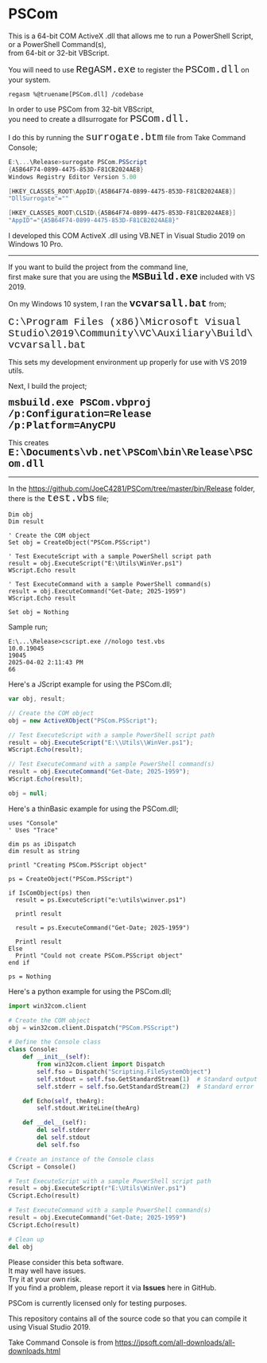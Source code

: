 # PSCom
This is a 64-bit COM ActiveX .dll that allows me to run a PowerShell Script,\
or a PowerShell Command(s),\
from 64-bit or 32-bit VBScript.

You will need to use <span style="font-family: Courier New; font-size: 20px;">RegASM.exe</span> to register the <span style="font-family: Courier New; font-size: 20px;">PSCom.dll</span> on your system.

```vbscript
regasm %@truename[PSCom.dll] /codebase
```
In order to use PSCom from 32-bit VBScript,\
you need to create a dllsurrogate for <span style="font-family: Courier New; font-size: 20px;">PSCom.dll.</span>

I do this by running the <span style="font-family: Courier New; font-size: 20px;">surrogate.btm</span> file from Take Command Console;

```powershell
E:\...\Release>surrogate PSCom.PSScript 
{A5B64F74-0899-4475-853D-F81CB2024AE8}
Windows Registry Editor Version 5.00

[HKEY_CLASSES_ROOT\AppID\{A5B64F74-0899-4475-853D-F81CB2024AE8}]
"DllSurrogate"=""

[HKEY_CLASSES_ROOT\CLSID\{A5B64F74-0899-4475-853D-F81CB2024AE8}]
"AppID"="{A5B64F74-0899-4475-853D-F81CB2024AE8}"
```
I developed this COM ActiveX .dll using VB.NET in Visual Studio 2019 on Windows 10 Pro.

---
If you want to build the project from the command line,\
first make sure that you are using the <span style="font-family: Courier New; font-size: 20px;">**MSBuild.exe**</span> included with VS 2019.

On my Windows 10 system, I ran the <span style="font-family: Courier New; font-size: 20px;">**vcvarsall.bat**</span> from;

<span style="font-family: Courier New; font-size: 20px;">C:\Program Files (x86)\Microsoft Visual Studio\2019\Community\VC\Auxiliary\Build\vcvarsall.bat</span>

This sets my development environment up properly for use with VS 2019 utils.

Next, I build the project;

<span style="font-family: Courier New; font-size: 20px;">**msbuild.exe PSCom.vbproj** **/p:Configuration=Release /p:Platform=AnyCPU**</span>

This creates <span style="font-family: Courier New; font-size: 20px;">**E:\Documents\vb.net\PSCom\bin\Release\PSCom.dll**</span>

---
In the https://github.com/JoeC4281/PSCom/tree/master/bin/Release folder,\
there is the <span style="font-family: Courier New; font-size: 20px;">test.vbs</span> file;
```VB Script
Dim obj
Dim result

' Create the COM object
Set obj = CreateObject("PSCom.PSScript")

' Test ExecuteScript with a sample PowerShell script path
result = obj.ExecuteScript("E:\Utils\WinVer.ps1")
WScript.Echo result

' Test ExecuteCommand with a sample PowerShell command(s)
result = obj.ExecuteCommand("Get-Date; 2025-1959")
WScript.Echo result

Set obj = Nothing
```
Sample run;
```VB Script
E:\...\Release>cscript.exe //nologo test.vbs 
10.0.19045
19045
2025-04-02 2:11:43 PM
66
```
Here's a JScript example for using the PSCom.dll;
```JavaScript
var obj, result;

// Create the COM object
obj = new ActiveXObject("PSCom.PSScript");

// Test ExecuteScript with a sample PowerShell script path
result = obj.ExecuteScript("E:\\Utils\\WinVer.ps1");
WScript.Echo(result);

// Test ExecuteCommand with a sample PowerShell command(s)
result = obj.ExecuteCommand("Get-Date; 2025-1959");
WScript.Echo(result);

obj = null;
```
Here's a thinBasic example for using the PSCom.dll;
```VB Script
uses "Console"
' Uses "Trace"

dim ps as iDispatch
dim result as string

printl "Creating PSCom.PSScript object"

ps = CreateObject("PSCom.PSScript")

if IsComObject(ps) then
  result = ps.ExecuteScript("e:\utils\winver.ps1")

  printl result
  
  result = ps.ExecuteCommand("Get-Date; 2025-1959")
  
  Printl result
Else
  Printl "Could not create PSCom.PSScript object"
end if

ps = Nothing
```
Here's a python example for using the PSCom.dll;
```Python
import win32com.client

# Create the COM object
obj = win32com.client.Dispatch("PSCom.PSScript")

# Define the Console class
class Console:
    def __init__(self):
        from win32com.client import Dispatch
        self.fso = Dispatch("Scripting.FileSystemObject")
        self.stdout = self.fso.GetStandardStream(1)  # Standard output
        self.stderr = self.fso.GetStandardStream(2)  # Standard error

    def Echo(self, theArg):
        self.stdout.WriteLine(theArg)

    def __del__(self):
        del self.stderr
        del self.stdout
        del self.fso

# Create an instance of the Console class
CScript = Console()

# Test ExecuteScript with a sample PowerShell script path
result = obj.ExecuteScript(r"E:\Utils\WinVer.ps1")
CScript.Echo(result)

# Test ExecuteCommand with a sample PowerShell command(s)
result = obj.ExecuteCommand("Get-Date; 2025-1959")
CScript.Echo(result)

# Clean up
del obj
```
Please consider this beta software.\
It may well have issues.\
Try it at your own risk.\
If you find a problem, please report it via **Issues** here in GitHub.

PSCom is currently licensed only for testing purposes.

This repository contains all of the source code so that you can compile it using Visual Studio 2019.

Take Command Console is from https://jpsoft.com/all-downloads/all-downloads.html

